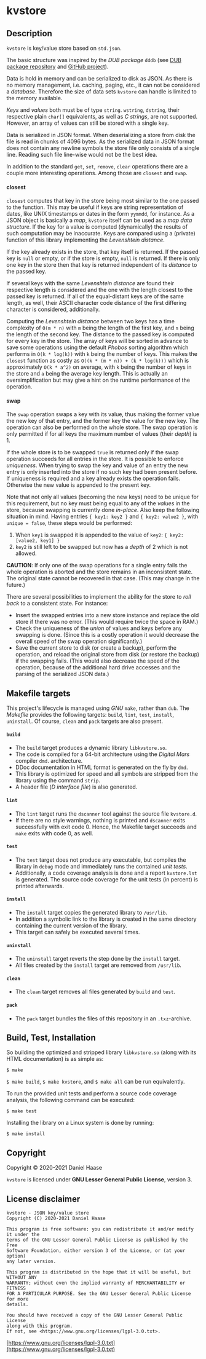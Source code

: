 # kvstore


## Description

`kvstore` is key/value store based on `std.json`.

The basic structure was inspired by the *DUB package* `dddb`
(see [DUB package repository](https://code.dlang.org/packages/dddb)
and [GitHub project](https://github.com/cvsae/dddb)).

Data is hold in memory and can be serialized to disk as JSON. As there is no
memory management, i.e. caching, paging, etc., it can not be considered a
*database*. Therefore the size of data sets `kvstore` can handle is limited
to the memory available.

*Keys* and *values* both must be of type `string`. `wstring`, `dstring`,
their respective plain `char[]` equivalents, as well as *C strings*, are not
supported. However, an array of values can still be stored with a single key.

Data is serialized in JSON format. When deserializing a store from disk the file
is read in chunks of 4096 bytes. As the serialized data in JSON format does not
contain any newline symbols the store file only consists of a single line.
Reading such file line-wise would not be the best idea.

In addition to the standard `get`, `set`, `remove`, `clear` operations there are
a couple more interesting operations. Among those are `closest` and `swap`.

#### closest

`closest` computes that key in the store being most similar to the one passed to
the function. This may be useful if keys are string representation of dates,
like UNIX timestamps or dates in the form `yymmdd`, for instance. As a JSON
object is basically a *map*, `kvstore` itself can be used as a
*map data structure*. If the key for a value is computed (dynamically) the
results of such computation may be inaccurate. Keys are compared using a
(private) function of this library implementing the *Levenshtein distance*.

If the key already exists in the store, that key itself is returned. If the
passed key is `null` or empty, or if the store is empty, `null` is returned. If
there is only one key in the store then that key is returned independent of its
*distance* to the passed key.

If several keys with the same *Levenshtein distance* are found their respective
length is considered and the one with the length closest to the passed key is
returned. If all of the equal-distant keys are of the same length, as well,
their ASCII character code distance of the first differing character is
considered, additionally.

Computing the *Levenshtein distance* between two keys has a time complexity of
`O(m * n)` with `m` being the length of the first key, and `n` being the length
of the second key. The distance to the passed key is computed for every key in
the store. The array of keys will be sorted in advance to save some operations
using the default *Phobos* sorting algorithm which performs in `O(k * log(k))`
with `k` being the number of keys. This makes the `closest` function as costly
as `O((k * (m * n)) + (k * log(k)))` which is approximately `O(k * a^2)` on
average, with `k` being the number of keys in the store and `a` being the
average key length. This is actually an oversimplification but may give a hint
on the runtime performance of the operation.


#### swap

The `swap` operation swaps a key with its value, thus making the former value
the new key of that entry, and the former key the value for the new key. The
operation can also be performed on the whole store.
The swap operation is only permitted if for all keys the maximum number of
values (their *depth*) is 1.

If the whole store is to be swapped `true` is returned only if the swap
operation succeeds for all entries in the store. It is possible to enforce
*uniqueness*. When trying to swap the key and value of an entry the new
entry is only inserted into the store if no such key had been present before.
If uniqueness is required and a key already exists the operation fails.
Otherwise the new value is appended to the present key.

Note that not only all values (becoming the new keys) need to be unique for
this requirement, but no key must being equal to any of the *values* in the
store, because swapping is currently done *in-place*. Also keep the following
situation in mind. Having entries `{ key1: key2 }` and `{ key2: value2 }`,
with `unique = false`, these steps would be performed:

1. When `key1` is swapped it is appended to the value of `key2`:
   `{ key2: [value2, key1] }`
2. `key2` is still left to be swapped but now has a *depth* of 2 which
   is not allowed.

**CAUTION**: If only one of the swap operations for a single entry fails
the whole operation is aborted and the store remains in an inconsistent state.
The original state cannot be recovered in that case. (This may change in
the future.)

There are several possibilities to implement the ability for the store to
*roll back* to a consistent state. For instance:

* Insert the swapped entries into a new store instance and replace the
  old store if there was no error. (This would require twice the space in
  RAM.)
* Check the uniqueness of the *union* of values and keys before any
  swapping is done. (Since this is a costly operation it would decrease
  the overall speed of the swap operation significantly.)
* Save the current store to disk (or create a backup), perform the
  operation, and reload the original store from disk (or restore the
  backup) if the swapping fails. (This would also decrease the speed
  of the operation, because of the additional hard drive accesses and
  the parsing of the serialized JSON data.)


## Makefile targets

This project's lifecycle is managed using *GNU* `make`, rather than `dub`.
The *Makefile* provides the following targets: `build`, `lint`, `test`,
`install`, `uninstall`. Of course, `clean` and `pack` targets are also present.

#### `build`

- The `build` target produces a dynamic library `libkvstore.so`.
- The code is compiled for a 64-bit architecture using the *Digital Mars*
  compiler `dmd`.
  architecture.
- DDoc documentation in HTML format is generated on the fly by `dmd`.
- This library is optimized for speed and all symbols are stripped from the
  library using the command `strip`.
- A header file (*D interface file*) is also generated.

#### `lint`

- The `lint` target runs the `dscanner` tool against the source file
  `kvstore.d`.
- If there are no style warnings, nothing is printed and `dscanner` exits
  successfully with exit code 0. Hence, the Makefile target succeeds
  and `make` exits with code 0, as well.

#### `test`

- The `test` target does not produce any executable, but compiles the
  library in `debug` mode and immediately runs the contained *unit tests*.
- Additionally, a code coverage analysis is done and a report `kvstore.lst`
  is generated. The source code coverage for the unit tests (in percent) is
  printed afterwards.

#### `install`

- The `install` target copies the generated library to `/usr/lib`.
- In addition a symbolic link to the library is created in the same directory
  containing the current version of the library.
- This target can safely be executed several times.

#### `uninstall`

- The `uninstall` target reverts the step done by the `install` target.
- All files created by the `install` target are removed from `/usr/lib`.

#### `clean`

- The `clean` target removes all files generated by `build` and `test`.

#### `pack`

- The `pack` target bundles the files of this repository in an `.txz`-archive.


## Build, Test, Installation

So building the optimized and stripped library `libkvstore.so` (along with its
HTML documentation) is as simple as:

```
$ make
```

`$ make build`, `$ make kvstore`, and `$ make all` can be run equivalently.

To run the provided unit tests and perform a source code coverage analysis,
the following command can be executed:

```
$ make test
```

Installing the library on a Linux system is done by running:

```
$ make install
```


## Copyright

Copyright &copy; 2020-2021 Daniel Haase

`kvstore` is licensed under **GNU Lesser General Public License**, version 3.


## License disclaimer

```
kvstore - JSON key/value store
Copyright (C) 2020-2021 Daniel Haase

This program is free software: you can redistribute it and/or modify it under the
terms of the GNU Lesser General Public License as published by the Free
Software Foundation, either version 3 of the License, or (at your option)
any later version.

This program is distributed in the hope that it will be useful, but WITHOUT ANY
WARRANTY; without even the implied warranty of MERCHANTABILITY or FITNESS
FOR A PARTICULAR PURPOSE. See the GNU Lesser General Public License for more
details.

You should have received a copy of the GNU Lesser General Public License
along with this program.
If not, see <https://www.gnu.org/licenses/lgpl-3.0.txt>.
```

[https://www.gnu.org/licenses/lgpl-3.0.txt](https://www.gnu.org/licenses/lgpl-3.0.txt)
